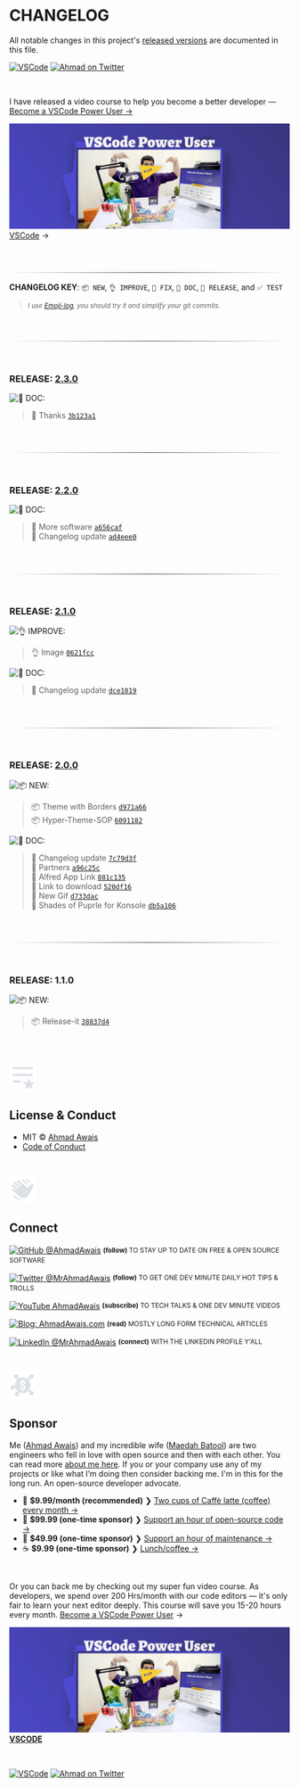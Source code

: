 # CHANGELOG

All notable changes in this project's [released versions](../../releases) are documented in this file.

[![VSCode](https://img.shields.io/badge/-VSCode.pro%20%E2%86%92-gray.svg?colorB=4D2AFF)](https://VSCode.pro/?utm_source=GitHubFOSS)
[![Ahmad on Twitter](https://img.shields.io/twitter/follow/mrahmadawais.svg?style=social&label=Follow%20@MrAhmadAwais)](https://twitter.com/mrahmadawais/)

<br>

I have released a video course to help you become a better developer — <a href="https://vscode.pro/?utm_source=GitHubFOSS" target="_blank">Become a VSCode Power User →</a></p>

<a href="https://vscode.pro/?utm_source=GitHubFOSS" target="_blank"><img src="https://raw.githubusercontent.com/ahmadawais/stuff/master/images/vscodepro/VSCode.jpeg" /><br>VSCode</a> →

<br>

[![hr](https://raw.githubusercontent.com/ahmadawais/stuff/master/images/git/hr.png)](/)

**CHANGELOG KEY**: `📦 NEW`, `👌 IMPROVE`, `🐛 FIX`, `📖 DOC`, `🚀 RELEASE`, and `✅ TEST`

<small>

> _I use [Emoji-log](https://github.com/ahmadawais/Emoji-Log), you should try it and simplify your git commits._

</small>

<br>

[![hr](https://raw.githubusercontent.com/ahmadawais/stuff/master/images/git/hr.png)](/)

<br>

### RELEASE: [2.3.0](https://github.com/ahmadawais/shades-of-purple-alfred/compare/2.2.0...2.3.0)

![📖 DOC:](https://img.shields.io/badge/-DOCS-gray.svg?colorB=978CD4)

> 📖 Thanks [`3b123a1`](https://github.com/ahmadawais/shades-of-purple-alfred/commit/3b123a11f527b30229bc6c161d68e03db6671a5a) <br>

<br>

[![hr](https://raw.githubusercontent.com/ahmadawais/stuff/master/images/git/hr.png)](/)

<br>

### RELEASE: [2.2.0](https://github.com/ahmadawais/shades-of-purple-alfred/compare/2.1.0...2.2.0)

![📖 DOC:](https://img.shields.io/badge/-DOCS-gray.svg?colorB=978CD4)

> 📖 More software [`a656caf`](https://github.com/ahmadawais/shades-of-purple-alfred/commit/a656cafd8c81525edcdf950cbbd4f050b4414fe1) <br>
>  📖 Changelog update [`ad4eee0`](https://github.com/ahmadawais/shades-of-purple-alfred/commit/ad4eee0fa1b90d1715b963a7f84205901c2ee555) <br>

<br>

[![hr](https://raw.githubusercontent.com/ahmadawais/stuff/master/images/git/hr.png)](/)

<br>

### RELEASE: [2.1.0](https://github.com/ahmadawais/shades-of-purple-alfred/compare/2.0.0...2.1.0)

![👌 IMPROVE:](https://img.shields.io/badge/-IMPROVEMENT-gray.svg?colorB=39AA54)

> 👌 Image [`0621fcc`](https://github.com/ahmadawais/shades-of-purple-alfred/commit/0621fccfb35c0f91292800ae222a2cf952234c6f) <br>

![📖 DOC:](https://img.shields.io/badge/-DOCS-gray.svg?colorB=978CD4)

>  📖 Changelog update [`dce1819`](https://github.com/ahmadawais/shades-of-purple-alfred/commit/dce1819fcd6b4177e0b0ae1aaa5bce1a2d94034f) <br>

<br>

[![hr](https://raw.githubusercontent.com/ahmadawais/stuff/master/images/git/hr.png)](/)

<br>

### RELEASE: [2.0.0](https://github.com/ahmadawais/shades-of-purple-alfred/compare/1.1.0...2.0.0)

![📦 NEW:](https://img.shields.io/badge/-NEW-gray.svg?colorB=3778FF)

> 📦 Theme with Borders [`d971a66`](https://github.com/ahmadawais/shades-of-purple-alfred/commit/d971a6651a15470dd9f394bc0359d1f5f024b425) <br>
> 📦 Hyper-Theme-SOP [`6091182`](https://github.com/ahmadawais/shades-of-purple-alfred/commit/6091182077da535ab8bd79861cdb2707fd6d3c3e) <br>

![📖 DOC:](https://img.shields.io/badge/-DOCS-gray.svg?colorB=978CD4)

>  📖 Changelog update [`7c79d3f`](https://github.com/ahmadawais/shades-of-purple-alfred/commit/7c79d3ff612566483cc977c554398898726d20d6) <br>
> 📖 Partners [`a96c25c`](https://github.com/ahmadawais/shades-of-purple-alfred/commit/a96c25c1998682845df0835b32c20c33a1d4d3e7) <br>
> 📖 Alfred App Link [`881c135`](https://github.com/ahmadawais/shades-of-purple-alfred/commit/881c13599b6f648ef317cd2aabcdf5428853acdb) <br>
> 📖 Link to download [`520df16`](https://github.com/ahmadawais/shades-of-purple-alfred/commit/520df16c060469c727da85fe04490cccd06a4c7b) <br>
> 📖 New Gif [`d733dac`](https://github.com/ahmadawais/shades-of-purple-alfred/commit/d733dac1ff3ea04ebc317865cdd4e6e8eb6ea50f) <br>
> 📖 Shades of Puprle for Konsole [`db5a106`](https://github.com/ahmadawais/shades-of-purple-alfred/commit/db5a106cfd3ad0e7b55eeb6372a5bac1c85fe02c) <br>

<br>

[![hr](https://raw.githubusercontent.com/ahmadawais/stuff/master/images/git/hr.png)](/)

<br>

### RELEASE: 1.1.0

![📦 NEW:](https://img.shields.io/badge/-NEW-gray.svg?colorB=3778FF)

> 📦 Release-it [`38837d4`](https://github.com/ahmadawais/shades-of-purple-alfred/commit/38837d4c300a6b08e6361725d4e61526a1ed4230) <br>

<br>

<br>

[![📃](https://raw.githubusercontent.com/ahmadawais/stuff/master/images/git/license.png)](/)

## License & Conduct

- MIT © [Ahmad Awais](https://twitter.com/MrAhmadAwais/)
- [Code of Conduct](code-of-conduct.md)

<br>

[![🙌](https://raw.githubusercontent.com/ahmadawais/stuff/master/images/git/connect.png)](/)

## Connect

<div align="left">
<p><a href="https://github.com/ahmadawais"><img alt="GitHub @AhmadAwais" align="center" src="https://img.shields.io/badge/GITHUB-gray.svg?colorB=6cc644&colorA=6cc644&style=flat" /></a>&nbsp;<small><strong>(follow)</strong> TO STAY UP TO DATE ON FREE & OPEN SOURCE SOFTWARE</small></p>
<p><a href="https://twitter.com/MrAhmadAwais/"><img alt="Twitter @MrAhmadAwais" align="center" src="https://img.shields.io/badge/TWITTER-gray.svg?colorB=1da1f2&colorA=1da1f2&style=flat" /></a>&nbsp;<small><strong>(follow)</strong> TO GET ONE DEV MINUTE DAILY HOT TIPS & TROLLS</small></p>
<p><a href="https://www.youtube.com/AhmadAwais"><img alt="YouTube AhmadAwais" align="center" src="https://img.shields.io/badge/YOUTUBE-gray.svg?colorB=ff0000&colorA=ff0000&style=flat" /></a>&nbsp;<small><strong>(subscribe)</strong> TO TECH TALKS & ONE DEV MINUTE VIDEOS</small></p>
<p><a href="https://AhmadAwais.com/"><img alt="Blog: AhmadAwais.com" align="center" src="https://img.shields.io/badge/MY%20BLOG-gray.svg?colorB=4D2AFF&colorA=4D2AFF&style=flat" /></a>&nbsp;<small><strong>(read)</strong> MOSTLY LONG FORM TECHNICAL ARTICLES</small></p>
<p><a href="https://www.linkedin.com/in/MrAhmadAwais/"><img alt="LinkedIn @MrAhmadAwais" align="center" src="https://img.shields.io/badge/LINKEDIN-gray.svg?colorB=0077b5&colorA=0077b5&style=flat" /></a>&nbsp;<small><strong>(connect)</strong> WITH THE LINKEDIN PROFILE Y'ALL</small></p>
</div>

<br>

[![👌](https://raw.githubusercontent.com/ahmadawais/stuff/master/images/git/sponsor.png)](/)

## Sponsor

Me ([Ahmad Awais](https://twitter.com/mrahmadawais/)) and my incredible wife ([Maedah Batool](https://twitter.com/MaedahBatool/)) are two engineers who fell in love with open source and then with each other. You can read more [about me here](https://ahmadawais.com/about). If you or your company use any of my projects or like what I’m doing then consider backing me. I'm in this for the long run. An open-source developer advocate.

- 🌟  **$9.99/month (recommended)** ❯ [Two cups of Caffè latte (coffee) every month →](https://pay.paddle.com/checkout/540217)
- 🚀  **$99.99 (one-time sponsor)** ❯ [Support an hour of open-source code →](https://pay.paddle.com/checkout/515568)
- 🔰  **$49.99 (one-time sponsor)** ❯ [Support an hour of maintenance →](https://pay.paddle.com/checkout/527253)
- ☕️  **$9.99 (one-time sponsor)** ❯ [Lunch/coffee →](https://pay.paddle.com/checkout/527254)

<br>

Or you can back me by checking out my super fun video course. As developers, we spend over 200 Hrs/month with our code editors — it's only fair to learn your next editor deeply. This course will save you 15-20 hours every month.  <a href="https://vscode.pro/?utm_source=GitHubFOSS" target="_blank">Become a VSCode Power User</a> →</p>

<a href="https://vscode.pro/?utm_source=GitHubFOSS" target="_blank"><img src="https://raw.githubusercontent.com/ahmadawais/stuff/master/images/vscodepro/VSCode.jpeg" /><br><strong>VSCODE</strong></a>

<br>

[![VSCode](https://img.shields.io/badge/-VSCode.pro%20%E2%86%92-gray.svg?colorB=4D2AFF&style=flat)](https://VSCode.pro/?utm_source=GitHubFOSS)
[![Ahmad on Twitter](https://img.shields.io/twitter/follow/mrahmadawais.svg?style=social&label=Follow%20@MrAhmadAwais)](https://twitter.com/mrahmadawais/)
